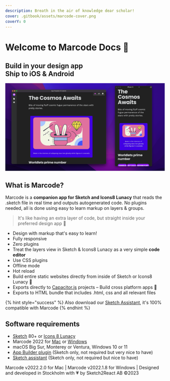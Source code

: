 ```yaml
---
description: Breath in the air of knowledge dear scholar!
cover: .gitbook/assets/marcode-cover.png
coverY: 0
---
```


# Welcome to Marcode Docs 🏡

Build in your design app\
Ship to iOS & Android
---------------------

![](.gitbook/assets/Marcode-MoneyShot.png)

## What is Marcode?

Marcode is a **companion app for Sketch and Icons8 Lunacy** that reads the .sketch file in real time and outputs autogenerated code. No plugins needed, all is done using easy to learn markup on layers & groups.

> It's like having an extra layer of code, but straight inside your preferred design app 💪

* Design with markup that's easy to learn!&#x20;
* Fully responsive
* Zero plugins
* Treat the layers view in Sketch & Icons8 Lunacy as a very simple **code editor**
* Use CSS plugins
* Offline mode
* Hot reload
* Build entire static websites directly from inside of Sketch or Icons8 Lunacy 🤯
* Exports directly to [Capacitor.js](https://capacitorjs.com) projects – Build cross platform apps 💪
* Exports to HTML bundle that includes .html, css and all relevant files

{% hint style="success" %}
Also download our [Sketch Assistant](https://www.sketch.com/extensions/assistants/@sketch2react/sketch2react-assistant/), it's 100% compatible with Marcode
{% endhint %}

## Software requirements

* [Sketch](https://sketch.com) 80+ or [Icons 8 Lunacy](https://apps.apple.com/se/app/icons8-lunacy/id1582493835?mt=12)
* Marcode 2022 for [Mac](https://marketplace.sketch2react.io/product/marcode/) or [Windows](https://marketplace.sketch2react.io/product/marcode-for-windows/)
* macOS Big Sur, Monterey or Ventura, Windows 10 or 11
* [App Builder plugin](https://marketplace.sketch2react.io/product/app-builder-plugin-for-sketch/) (Sketch only, not required but very nice to have)
* [Sketch assistant](https://www.sketch.com/extensions/assistants/@sketch2react/sketch2react-assistant/) (Sketch only, not required but nice to have)

Marcode v2022.2.0 for Mac | Marcode v2022.1.8 for Windows | Designed and developed in Stockholm with 💗 by Sketch2React AB ©2023
